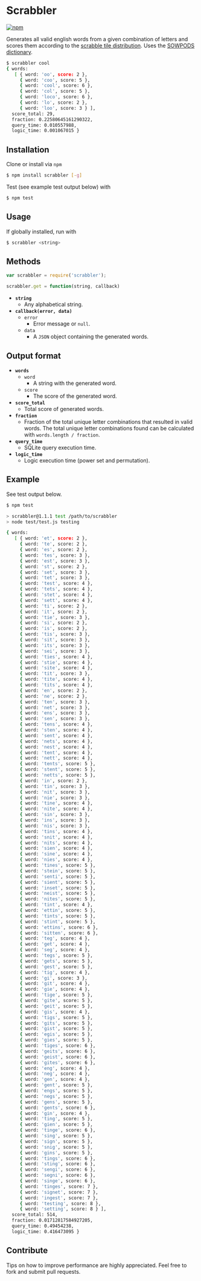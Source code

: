 # Scrabbler

[![npm](https://img.shields.io/npm/dm/scrabbler.svg?style=flat-square)]()

Generates all valid english words from a given combination of letters and scores them according to the [scrabble tile distribution](http://boardgames.about.com/od/scrabble/a/tile_distribute.htm). Uses the [SOWPODS dictionary](http://en.wikipedia.org/wiki/SOWPODS).

```bash
$ scrabbler cool
{ words: 
   [ { word: 'oo', score: 2 },
     { word: 'coo', score: 5 },
     { word: 'cool', score: 6 },
     { word: 'col', score: 5 },
     { word: 'loco', score: 6 },
     { word: 'lo', score: 2 },
     { word: 'loo', score: 3 } ],
  score_total: 29,
  fraction: 0.22580645161290322,
  query_time: 0.010557988,
  logic_time: 0.001067015 }
```

## Installation

Clone or install via ```npm```

```bash
$ npm install scrabbler [-g]
```

Test (see example test output below) with

```bash
$ npm test
```

## Usage

If globally installed, run with

```bash
$ scrabbler <string>
```

## Methods

```javascript
var scrabbler = require('scrabbler');
```

```javascript
scrabbler.get = function(string, callback)
```

* **```string```**
    * Any alphabetical string.
* **```callback(error, data)```**
    * ```error```
      * Error message or ```null```.
    * ```data```
      * A ```JSON``` object containing the generated words.

## Output format

* **```words```**
    * ```word```
      * A string with the generated word.
    * ```score```
      * The score of the generated word.
* **```score_total```**
    * Total score of generated words.
* **```fraction```**
    * Fraction of the total unique letter combinations that resulted in valid words. The total unique letter combinations found can be calculated with ```words.length / fraction```.
* **```query_time```**
    * SQLite query execution time.
* **```logic_time```**
    * Logic execution time (power set and permutation).

## Example

See test output below.

```bash
$ npm test

> scrabbler@1.1.1 test /path/to/scrabbler
> node test/test.js testing

{ words: 
   [ { word: 'et', score: 2 },
     { word: 'te', score: 2 },
     { word: 'es', score: 2 },
     { word: 'tes', score: 3 },
     { word: 'est', score: 3 },
     { word: 'st', score: 2 },
     { word: 'set', score: 3 },
     { word: 'tet', score: 3 },
     { word: 'test', score: 4 },
     { word: 'tets', score: 4 },
     { word: 'stet', score: 4 },
     { word: 'sett', score: 4 },
     { word: 'ti', score: 2 },
     { word: 'it', score: 2 },
     { word: 'tie', score: 3 },
     { word: 'si', score: 2 },
     { word: 'is', score: 2 },
     { word: 'tis', score: 3 },
     { word: 'sit', score: 3 },
     { word: 'its', score: 3 },
     { word: 'sei', score: 3 },
     { word: 'ties', score: 4 },
     { word: 'stie', score: 4 },
     { word: 'site', score: 4 },
     { word: 'tit', score: 3 },
     { word: 'tite', score: 4 },
     { word: 'tits', score: 4 },
     { word: 'en', score: 2 },
     { word: 'ne', score: 2 },
     { word: 'ten', score: 3 },
     { word: 'net', score: 3 },
     { word: 'ens', score: 3 },
     { word: 'sen', score: 3 },
     { word: 'tens', score: 4 },
     { word: 'sten', score: 4 },
     { word: 'sent', score: 4 },
     { word: 'nets', score: 4 },
     { word: 'nest', score: 4 },
     { word: 'tent', score: 4 },
     { word: 'nett', score: 4 },
     { word: 'tents', score: 5 },
     { word: 'stent', score: 5 },
     { word: 'netts', score: 5 },
     { word: 'in', score: 2 },
     { word: 'tin', score: 3 },
     { word: 'nit', score: 3 },
     { word: 'nie', score: 3 },
     { word: 'tine', score: 4 },
     { word: 'nite', score: 4 },
     { word: 'sin', score: 3 },
     { word: 'ins', score: 3 },
     { word: 'nis', score: 3 },
     { word: 'tins', score: 4 },
     { word: 'snit', score: 4 },
     { word: 'nits', score: 4 },
     { word: 'sien', score: 4 },
     { word: 'sine', score: 4 },
     { word: 'nies', score: 4 },
     { word: 'tines', score: 5 },
     { word: 'stein', score: 5 },
     { word: 'senti', score: 5 },
     { word: 'sient', score: 5 },
     { word: 'inset', score: 5 },
     { word: 'neist', score: 5 },
     { word: 'nites', score: 5 },
     { word: 'tint', score: 4 },
     { word: 'ettin', score: 5 },
     { word: 'tints', score: 5 },
     { word: 'stint', score: 5 },
     { word: 'ettins', score: 6 },
     { word: 'sitten', score: 6 },
     { word: 'teg', score: 4 },
     { word: 'get', score: 4 },
     { word: 'seg', score: 4 },
     { word: 'tegs', score: 5 },
     { word: 'gets', score: 5 },
     { word: 'gest', score: 5 },
     { word: 'tig', score: 4 },
     { word: 'gi', score: 3 },
     { word: 'git', score: 4 },
     { word: 'gie', score: 4 },
     { word: 'tige', score: 5 },
     { word: 'gite', score: 5 },
     { word: 'geit', score: 5 },
     { word: 'gis', score: 4 },
     { word: 'tigs', score: 5 },
     { word: 'gits', score: 5 },
     { word: 'gist', score: 5 },
     { word: 'egis', score: 5 },
     { word: 'gies', score: 5 },
     { word: 'tiges', score: 6 },
     { word: 'geits', score: 6 },
     { word: 'geist', score: 6 },
     { word: 'gites', score: 6 },
     { word: 'eng', score: 4 },
     { word: 'neg', score: 4 },
     { word: 'gen', score: 4 },
     { word: 'gent', score: 5 },
     { word: 'engs', score: 5 },
     { word: 'negs', score: 5 },
     { word: 'gens', score: 5 },
     { word: 'gents', score: 6 },
     { word: 'gin', score: 4 },
     { word: 'ting', score: 5 },
     { word: 'gien', score: 5 },
     { word: 'tinge', score: 6 },
     { word: 'sing', score: 5 },
     { word: 'sign', score: 5 },
     { word: 'snig', score: 5 },
     { word: 'gins', score: 5 },
     { word: 'tings', score: 6 },
     { word: 'sting', score: 6 },
     { word: 'sengi', score: 6 },
     { word: 'segni', score: 6 },
     { word: 'singe', score: 6 },
     { word: 'tinges', score: 7 },
     { word: 'signet', score: 7 },
     { word: 'ingest', score: 7 },
     { word: 'testing', score: 8 },
     { word: 'setting', score: 8 } ],
  score_total: 514,
  fraction: 0.01712817584927205,
  query_time: 0.49454238,
  logic_time: 0.416473095 }
```

## Contribute

Tips on how to improve performance are highly appreciated. Feel free to fork and submit pull requests.